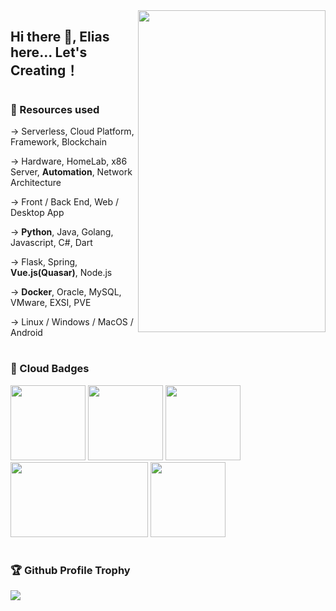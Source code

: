 

<h1 ></h1>
<br/>
<div>

  <img src="https://cdn.jsdelivr.net/gh/OrekiYuta/OrekiYuta@1.0.0/OrekiYuta.png"  height="515" width="300" align="right">
</div>

<h2> Hi there 👋, Elias here... Let's Creating！<h2>

<h1></h1>
<div>
  <h3>🦄 Resources used</h3>
    <div>
        <p>-> Serverless, Cloud Platform, Framework, Blockchain</p>
        <p>-> Hardware, HomeLab, x86 Server, <b>Automation</b>, Network Architecture</p>
        <p>-> Front / Back End, Web / Desktop App</p>
        <p>-> <b>Python</b>, Java, Golang, Javascript, C#, Dart</p>
        <p>-> Flask, Spring, <b>Vue.js(Quasar)</b>, Node.js</p>
        <p>-> <b>Docker</b>, Oracle, MySQL, VMware, EXSI, PVE</p>
        <p>-> Linux / Windows / MacOS / Android</p>
    </div>
</div>

<h1></h1>
<div>
  <h3>🥇 Cloud Badges</h3>
  <img src="https://cdn.jsdelivr.net/gh/OrekiYuta/OrekiYuta@1.0.0/Badges_v8-07_Practitioner.png" width="120" height="120"/>
  <img src="https://cdn.jsdelivr.net/gh/OrekiYuta/OrekiYuta@1.0.0/Industrial-AI-Foundational.png" width="120" height="120"/>
  <img src="https://cdn.jsdelivr.net/gh/OrekiYuta/OrekiYuta@1.0.0/microsoft-certified-fundamentals-badge.svg" width="120" height="120"/>
  <img src="https://cdn.jsdelivr.net/gh/OrekiYuta/OrekiYuta@1.0.0/tencent_architect.png" width="220" height="120"/>
  <img src="https://cdn.jsdelivr.net/gh/OrekiYuta/OrekiYuta@1.0.0/alibaba_acp.png" width="120" height="120"/>
</div>

<h1></h1>
<div>
  <h3>🏆 Github Profile Trophy</h3>
  <img src="https://github-profile-trophy.vercel.app/?username=orekiyuta&column=4"/>
</div>
